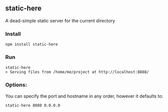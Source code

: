## static-here

A dead-simple static server for the current directory

### Install

    npm install static-here

### Run

    static-here
    > Serving files from /home/me/project at http://localhost:8888/
    
### Options:

  You can specify the port and hostname in any order, however it defaults to:
  
    static-here 8080 0.0.0.0
